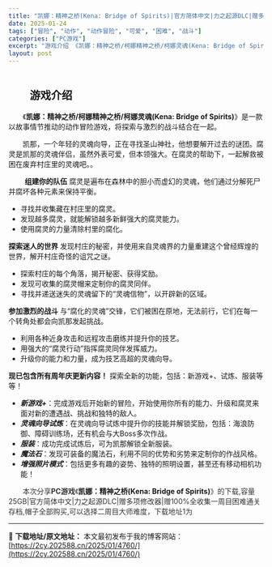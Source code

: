 ```yaml
---
title: "凯娜：精神之桥(Kena: Bridge of Spirits)|官方简体中文|力之起源DLC|赠多项修改器|赠100%全收集通关存档丨阿里云盘/百度网盘/天翼云"
date: 2025-01-24
tags: ["冒险", "动作", "动作冒险", "可爱", "困难", "战斗"]
categories: ["PC游戏"]
excerpt: "游戏介绍 《凯娜：精神之桥/柯娜精神之桥/柯娜灵魂(Kena: Bridge of Spirits)》是一款以故事情节推动的动作冒险游戏，将探索与激烈的战斗结合在一起。 凯那，一个年轻的灵魂向导，正在寻找圣山神社，他想要解开过去的谜团。腐灵是凯那的灵魂伴侣，虽然外表可爱，但本领强大。在腐灵的帮助下，&hellip;"
layout: post
---
```


<div>
<div><img class="details-image aligncenter" draggable="false" src="https://2cy.202588.cn/wp-content/uploads/2025/01/2025012614331832.webp" alt="" /></div>
<div>
<p style="text-align: center;"></p>

<h2 style="white-space: normal; text-indent: 2em;">游戏介绍</h2>
<p style="white-space: normal; text-indent: 2em;"><span style="background-color: #ffffff;">《<strong>凯娜：精神之桥/柯娜精神之桥/柯娜灵魂(Kena: Bridge of Spirits)</strong>》是一款以故事情节推动的动作冒险游戏，将探索与激烈的战斗结合在一起。</span></p>
<p style="white-space: normal; text-indent: 2em;"><span style="background-color: #ffffff;">凯那，一个年轻的灵魂向导，正在寻找圣山神社，他想要解开过去的谜团。腐灵是凯那的灵魂伴侣，虽然外表可爱，但本领强大。在腐灵的帮助下，一起解救被困在废弃村庄里的灵魂吧。。</span></p>
<p style="white-space: normal; text-indent: 2em;"><span style="background-color: #ffffff;"> <strong>组建你的队伍</strong>
腐灵是遍布在森林中的胆小而虚幻的灵魂，他们通过分解死尸并腐坏各种元素来保持平衡。
</span></p>

<ul>
 	<li>寻找并收集藏在村庄里的腐灵。</li>
 	<li>发现越多腐灵，就能解锁越多新鲜强大的腐灵能力。</li>
 	<li>使用腐灵的力量清除村里的腐化。</li>
</ul>
<p style="text-align: center;"></p>

<strong>探索迷人的世界</strong>
发现村庄的秘密，并使用来自灵魂界的力量重建这个曾经辉煌的世界，解开村庄奇怪的诅咒之谜。
<ul>
 	<li>探索村庄的每个角落，揭开秘密、获得奖励。</li>
 	<li>发现可收集的腐灵帽来定制你的腐灵同伴。</li>
 	<li>寻找并递送迷失的灵魂留下的“灵魂信物”，以开辟新的区域。</li>
</ul>
<p style="text-align: center;"></p>

<strong>参加激烈的战斗</strong>
与“腐化的灵魂”交锋，它们被困在原地，无法前行，它们在每一个转角处都会向凯那发起挑战。
<ul>
 	<li>利用各种近身攻击和远程攻击磨练并提升你的技艺。</li>
 	<li>用强大的“腐灵行动”指挥腐灵同伴发挥威力。</li>
 	<li>升级你的能力和力量，成为技艺高超的灵魂向导。</li>
</ul>
<p style="text-align: center;"></p>

<strong>现已包含所有周年庆更新内容！</strong>
探索全新的功能，包括：新游戏+、试炼、服装等等！
<ul>
 	<li><em><strong>新游戏+</strong></em>：完成游戏后开始新的冒险，开始使用你所有的能力、升级和腐灵来面对新的遭遇战、挑战和独特的敌人。</li>
 	<li><em><strong>灵魂向导试炼</strong></em>：在灵魂向导试炼中提升你的技能并解锁奖励，包括：海浪防御、障碍训练场，还有机会与大Boss多次作战。</li>
 	<li><em><strong>服装</strong></em>：成功完成试炼后，可为凯那解锁全新服装。</li>
 	<li><em><strong>魔法石</strong></em>：发现可装备的魔法石，利用不同的优势和劣势来定制你的作战风格。</li>
 	<li><em><strong>增强照片模式</strong></em>：包括更多有趣的姿势、独特的照明设置，甚至还有移动相机功能！</li>
</ul>
<p style="text-align: center;"></p>
<p style="white-space: normal; text-indent: 2em;"><span style="color: #333333; text-indent: 2em; background-color: #ffffff;">本次分享<strong>PC游戏</strong>《</span><strong>凯娜：精神之桥(Kena: Bridge of Spirits)</strong><span style="color: #333333; text-indent: 2em; background-color: #ffffff;">》的下载,<span style="color: #333333; text-indent: 2em; background-color: #ffffff;">容量25GB|官方简体中文|力之起源DLC|赠多项修改器|赠100%全收集一周目困难通关存档,帽子全部购买,可以选择二周目大师难度，<span style="color: #333333; text-indent: 2em; background-color: #ffffff; font-size: 14px;">下载地址1为</span></span></span></p>

</div>
</div>

---
📖 **下载地址/原文地址：** 本文最初发布于我的博客网站：[https://2cy.202588.cn/2025/01/4760/](https://2cy.202588.cn/2025/01/4760/)

